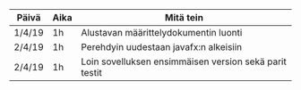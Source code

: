 Päivä | Aika | Mitä tein
------|------|----------
1/4/19| 1h | Alustavan määrittelydokumentin luonti 
2/4/19| 1h | Perehdyin uudestaan javafx:n alkeisiin
2/4/19| 1h | Loin sovelluksen ensimmäisen version sekä parit testit